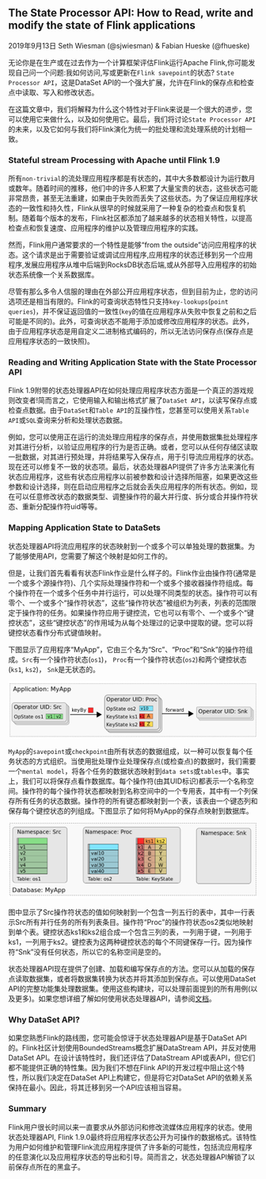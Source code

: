 ## The State Processor API: How to Read, write and modify the state of Flink applications
2019年9月13日 Seth Wiesman (@sjwiesman) & Fabian Hueske (@fhueske)

无论你是在生产或在过去作为一个计算框架评估Flink运行Apache Flink,你可能发现自己问一个问题:我如何访问,写或更新在`Flink savepoint`的状态? `State Processor API`，这是DataSet API的一个强大扩展，允许在Flink的保存点和检查点中读取、写入和修改状态。

在这篇文章中，我们将解释为什么这个特性对于Flink来说是一个很大的进步，您可以使用它来做什么，以及如何使用它。最后，我们将讨论`State Processor API`的未来，以及它如何与我们将Flink演化为统一的批处理和流处理系统的计划相一致。

### Stateful stream Processing with Apache until Flink 1.9

所有`non-trivial`的流处理应用程序都是有状态的，其中大多数都设计为运行数月或数年。随着时间的推移，他们中的许多人积累了大量宝贵的状态，这些状态可能非常昂贵，甚至无法重建，如果由于失败而丢失了这些状态。为了保证应用程序状态的一致性和持久性，Flink从很早的时候就采用了一种复杂的检查点和恢复机制。随着每个版本的发布，Flink社区都添加了越来越多的状态相关特性，以提高检查点和恢复速度、应用程序的维护以及管理应用程序的实践。

然而，Flink用户通常要求的一个特性是能够“from the outside”访问应用程序的状态。这个请求是出于需要验证或调试应用程序,应用程序的状态迁移到另一个应用程序,发展应用程序从堆中后端到RocksDB状态后端,或从外部导入应用程序的初始状态系统像一个关系数据库。

尽管有那么多令人信服的理由在外部公开应用程序状态，但到目前为止，您的访问选项还是相当有限的。Flink的可查询状态特性只支持`key-lookups`(`point queries`)，并不保证返回值的一致性(`key`的值在应用程序从失败中恢复之前和之后可能是不同的)。此外，可查询状态不能用于添加或修改应用程序的状态。此外，由于应用程序状态是用自定义二进制格式编码的，所以无法访问保存点(保存点是应用程序状态的一致快照)。

### Reading and Writing Application State with the State Processor API

Flink 1.9附带的状态处理器API在如何处理应用程序状态方面是一个真正的游戏规则改变者!简而言之，它使用输入和输出格式扩展了`DataSet API`，以读写保存点或检查点数据。由于`DataSet`和`Table API`的互操作性，您甚至可以使用关系`Table API`或`SQL`查询来分析和处理状态数据。

例如，您可以使用正在运行的流处理应用程序的保存点，并使用数据集批处理程序对其进行分析，以验证应用程序的行为是否正确。或者，您可以从任何存储区读取一批数据，对其进行预处理，并将结果写入保存点，用于引导流应用程序的状态。现在还可以修复不一致的状态项。最后，状态处理器API提供了许多方法来演化有状态应用程序，这些有状态应用程序以前被参数和设计选择所阻塞，如果更改这些参数和设计选择，则在启动应用程序之后就会丢失应用程序的所有状态。例如，现在可以任意修改状态的数据类型、调整操作符的最大并行度、拆分或合并操作符状态、重新分配操作符uid等等。

### Mapping Application State to DataSets

状态处理器API将流应用程序的状态映射到一个或多个可以单独处理的数据集。为了能够使用API，您需要了解这个映射是如何工作的。

但是，让我们首先看看有状态Flink作业是什么样子的。Flink作业由操作符(通常是一个或多个源操作符)、几个实际处理操作符和一个或多个接收器操作符组成。每个操作符在一个或多个任务中并行运行，可以处理不同类型的状态。操作符可以有零个、一个或多个“操作符状态”，这些“操作符状态”被组织为列表，列表的范围限定于操作符的任务。如果操作符应用于键控流，它也可以有零个、一个或多个“键控状态”，这些“键控状态”的作用域为从每个处理过的记录中提取的键。您可以将键控状态看作分布式键值映射。

下图显示了应用程序“MyApp”，它由三个名为“Src”、“Proc”和“Snk”的操作符组成。`Src`有一个操作符状态(`os1`)， `Proc`有一个操作符状态(`os2`)和两个键控状态(`ks1`, `ks2`)， `Snk`是无状态的。

![application-my-app-state-processor-api](../images/application-my-app-state-processor-api.png)

`MyApp`的`savepoint`或`checkpoint`由所有状态的数据组成，以一种可以恢复每个任务状态的方式组织。当使用批处理作业处理保存点(或检查点)的数据时，我们需要一个`mental model`，将各个任务的数据状态映射到`data sets`或`tables`中。事实上，我们可以将保存点看作数据库。每个操作符(由其UID标识)都表示一个名称空间。操作符的每个操作符状态都映射到名称空间中的一个专用表，其中有一个列保存所有任务的状态数据。操作符的所有键态都映射到一个表，该表由一个键态列和保存每个键控状态的列组成。下图显示了如何将MyApp的保存点映射到数据库。

![database-my-app-state-processor-api](../images/database-my-app-state-processor-api.png)

图中显示了Src操作符状态的值如何映射到一个包含一列五行的表中，其中一行表示Src所有并行任务的所有列表条目。操作符“Proc”的操作符状态os2类似地映射到单个表。键控状态ks1和ks2组合成一个包含三列的表，一列用于键，一列用于ks1，一列用于ks2。键控表为这两种键控状态的每个不同键保存一行。因为操作符“Snk”没有任何状态，所以它的名称空间是空的。

状态处理器API现在提供了创建、加载和编写保存点的方法。您可以从加载的保存点读取数据集，或者将数据集转换为状态并将其添加到保存点。可以使用DataSet API的完整功能集处理数据集。使用这些构建块，可以处理前面提到的所有用例(以及更多)。如果您想详细了解如何使用状态处理器API，请参阅[文档](https://ci.apache.org/projects/flink/flink-docs-release-1.9/dev/libs/state_processor_api.html)。

### Why DataSet API?

如果您熟悉Flink的路线图，您可能会惊讶于状态处理器API是基于DataSet API的。Flink社区计划使用BoundedStreams概念扩展DataStream API，并反对使用DataSet API。在设计该特性时，我们还评估了DataStream API或表API，但它们都不能提供正确的特性集。因为我们不想在Flink API的开发过程中阻止这个特性，所以我们决定在DataSet API上构建它，但是将它对DataSet API的依赖关系保持在最小。因此，将其迁移到另一个API应该相当容易。

### Summary

Flink用户很长时间以来一直要求从外部访问和修改流媒体应用程序的状态。使用状态处理器API, Flink 1.9.0最终将应用程序状态公开为可操作的数据格式。该特性为用户如何维护和管理Flink流应用程序提供了许多新的可能性，包括流应用程序的任意演化以及应用程序状态的导出和引导。简而言之，状态处理器API解锁了以前保存点所在的黑盒子。

